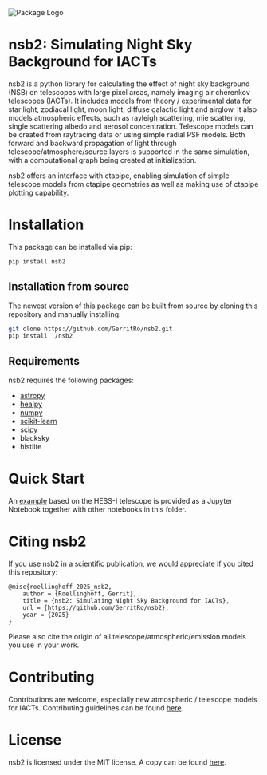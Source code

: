 <!-- language: lang-none -->
<img src="logo.png" alt="Package Logo" style="max-width: 100%; height: auto;">

# nsb2: Simulating Night Sky Background for IACTs

nsb2 is a python library for calculating the effect of night sky background (NSB) on telescopes with large pixel areas, namely imaging air cherenkov telescopes (IACTs). It includes models from theory / experimental data for star light, zodiacal light, moon light, diffuse galactic light and airglow. It also models atmospheric effects, such as rayleigh scattering, mie scattering, single scattering albedo and aerosol concentration. Telescope models can be created from raytracing data or using simple radial PSF models. Both forward and backward propagation of light through telescope/atmosphere/source layers is supported in the same simulation, with a computational graph being created at initialization.

nsb2 offers an interface with ctapipe, enabling simulation of simple telescope models from ctapipe geometries as well as making use of ctapipe plotting capability.

# Installation
This package can be installed via pip:

```bash
pip install nsb2
```

## Installation from source
The newest version of this package can be built from source by cloning this repository and manually installing:

```bash
git clone https://github.com/GerritRo/nsb2.git
pip install ./nsb2
```

## Requirements
nsb2 requires the following packages:
- [astropy](https://github.com/astropy/astropy)
- [healpy](https://github.com/healpy/healpy)
- [numpy](https://github.com/numpy/numpy)
- [scikit-learn](https://github.com/scikit-learn/scikit-learn)
- [scipy](https://github.com/scipy/scipy)
- blacksky
- histlite

# Quick Start
An [example](examples/HESSI_Tutorial.ipynb) based on the HESS-I telescope is provided as a Jupyter Notebook together with other notebooks in this folder.

# Citing nsb2
If you use nsb2 in a scientific publication, we would appreciate if you cited this repository:

```
@misc{roellinghoff_2025_nsb2,
    author = {Roellinghoff, Gerrit},
    title = {nsb2: Simulating Night Sky Background for IACTs},
    url = {https://github.com/GerritRo/nsb2},
    year = {2025}
}
```
Please also cite the origin of all telescope/atmospheric/emission models you use in your work.

# Contributing
Contributions are welcome, especially new atmospheric / telescope models for IACTs. Contributing guidelines can be found [here](CONTRIBUTING.md).

# License
nsb2 is licensed under the MIT license. A copy can be found [here](LICENSE).